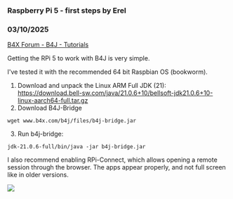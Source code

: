 ### Raspberry Pi 5 - first steps by Erel
### 03/10/2025
[B4X Forum - B4J - Tutorials](https://www.b4x.com/android/forum/threads/166049/)

Getting the RPi 5 to work with B4J is very simple.  
  
I've tested it with the recommended 64 bit Raspbian OS (bookworm).  
  
1. Download and unpack the Linux ARM Full JDK (21): <https://download.bell-sw.com/java/21.0.6+10/bellsoft-jdk21.0.6+10-linux-aarch64-full.tar.gz>  
2. Download B4J-Bridge  

```B4X
wget www.b4x.com/b4j/files/b4j-bridge.jar
```

  
3. Run b4j-bridge:  

```B4X
jdk-21.0.6-full/bin/java -jar b4j-bridge.jar
```

  
  
I also recommend enabling RPi-Connect, which allows opening a remote session through the browser. The apps appear properly, and not full screen like in older versions.  
  
  
![](https://www.b4x.com/android/forum/attachments/162423)